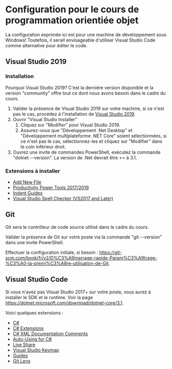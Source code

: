 # Configuration pour le cours de programmation orientiée objet

La configuration exprimée ici est pour une machine de développement sous Windows! Toutefois, il serait envisageable d'utiliser Visual Studio Code comme alternative pour éditer le code.

## Visual Studio 2019

### Installation

Pourquoi Visual Studio 2019? C'est la dernière version disponible et la version "community" offre tout ce dont nous avons besoin dans le cadre du cours.

1. Valider la présence de Visual Studio 2019 sur votre machine, si ce n'est pas le cas, procédez à l'installation de [Visual Studio 2019](https://visualstudio.microsoft.com/fr/vs/).
2. Ouvrir "Visual Studio Installer"
   1. Cliquez sur "Modifier" pour Visual Studio 2019.
   2. Assurez-vous que "Développement .Net Desktop" et "Développement multiplateforme .NET Core" soient sélectionnées, si ce n'est pas le cas, sélectionnez-les et cliquez sur "Modifier" dans le coin inférieur droit.
3. Ouvrez une invite de commandes PowerShell, exécutez la commande "dotnet --version". La version de .Net devrait être >= à 3.1.

### Extensions à installer

- [Add New File](https://marketplace.visualstudio.com/items?itemName=MadsKristensen.AddNewFile)
- [Productivity Power Tools 2017/2019](https://marketplace.visualstudio.com/items?itemName=VisualStudioPlatformTeam.ProductivityPowerPack2017)
- [Indent Guides](https://marketplace.visualstudio.com/items?itemName=SteveDowerMSFT.IndentGuides)
- [Visual Studio Spell Checker (VS2017 and Later)](https://marketplace.visualstudio.com/items?itemName=EWoodruff.VisualStudioSpellCheckerVS2017andLater)

## Git

Git sera le contrôleur de code source utilisé dans le cadre du cours.

Valider la présence de Git sur votre poste via la commande "git --version" dans une invite PowerShell.

Effectuer la configuration initiale, si besoin : <https://git-scm.com/book/fr/v2/D%C3%A9marrage-rapide-Param%C3%A9trage-%C3%A0-la-premi%C3%A8re-utilisation-de-Git>.

## Visual Studio Code

Si vous n'avez pas Visual Studio 2017+ sur votre poste, vous aurez à installer le SDK et le runtime. Voir la page <https://dotnet.microsoft.com/download/dotnet-core/3.1>.

Voici quelques extensions :

- [C#](https://marketplace.visualstudio.com/items?itemName=ms-vscode.csharp)
- [C# Extensions](https://marketplace.visualstudio.com/items?itemName=jchannon.csharpextensions)
- [C# XML Documentation Comments](https://marketplace.visualstudio.com/items?itemName=k--kato.docomment)
- [Auto-Using for C#](https://marketplace.visualstudio.com/items?itemName=Fudge.auto-using)
- [Live Share](https://marketplace.visualstudio.com/items?itemName=MS-vsliveshare.vsliveshare)
- [Visual Studio Keymap](https://marketplace.visualstudio.com/items?itemName=ms-vscode.vs-keybindings)
- [Guides](https://marketplace.visualstudio.com/items?itemName=spywhere.guides)
- [Git Lens](https://gitlens.amod.io/)
